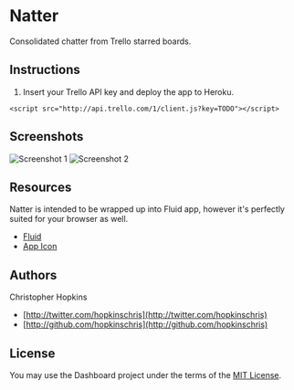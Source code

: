 Natter
======

Consolidated chatter from Trello starred boards.

Instructions
------------

1. Insert your Trello API key and deploy the app to Heroku.

````
<script src="http://api.trello.com/1/client.js?key=TODO"></script>
````

Screenshots
-----------

![Screenshot 1](http://cl.ly/image/0z3V023h0H2x/screen.png)
![Screenshot 2](http://cl.ly/image/0A0s2z392m34/screen.png)

Resources
---------

Natter is intended to be wrapped up into Fluid app, however it's perfectly suited for your browser as well.

* [Fluid](http://fluidapp.com/)
* [App Icon](http://cl.ly/image/1C3G0o052r1j/natter.png)

Authors
-------

Christopher Hopkins

  * [http://twitter.com/hopkinschris](http://twitter.com/hopkinschris)
  * [http://github.com/hopkinschris](http://github.com/hopkinschris)

License
-------

You may use the Dashboard project under the terms of the [MIT License](https://github.com/hopkinschris/natter/blob/master/LICENSE).
